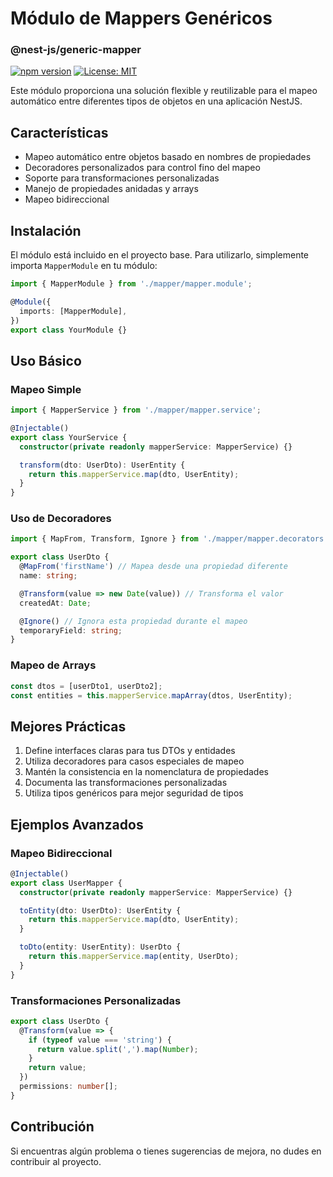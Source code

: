 # Módulo de Mappers Genéricos

### @nest-js/generic-mapper

[![npm version](https://img.shields.io/npm/v/@nest-js/generic-mapper.svg)](https://www.npmjs.com/package/@nest-js/generic-mapper)
[![License: MIT](https://img.shields.io/badge/License-MIT-yellow.svg)](https://opensource.org/licenses/MIT)

Este módulo proporciona una solución flexible y reutilizable para el mapeo automático entre diferentes tipos de objetos en una aplicación NestJS.

## Características

- Mapeo automático entre objetos basado en nombres de propiedades
- Decoradores personalizados para control fino del mapeo
- Soporte para transformaciones personalizadas
- Manejo de propiedades anidadas y arrays
- Mapeo bidireccional

## Instalación

El módulo está incluido en el proyecto base. Para utilizarlo, simplemente importa `MapperModule` en tu módulo:

```typescript
import { MapperModule } from './mapper/mapper.module';

@Module({
  imports: [MapperModule],
})
export class YourModule {}
```

## Uso Básico

### Mapeo Simple

```typescript
import { MapperService } from './mapper/mapper.service';

@Injectable()
export class YourService {
  constructor(private readonly mapperService: MapperService) {}

  transform(dto: UserDto): UserEntity {
    return this.mapperService.map(dto, UserEntity);
  }
}
```

### Uso de Decoradores

```typescript
import { MapFrom, Transform, Ignore } from './mapper/mapper.decorators';

export class UserDto {
  @MapFrom('firstName') // Mapea desde una propiedad diferente
  name: string;

  @Transform(value => new Date(value)) // Transforma el valor
  createdAt: Date;

  @Ignore() // Ignora esta propiedad durante el mapeo
  temporaryField: string;
}
```

### Mapeo de Arrays

```typescript
const dtos = [userDto1, userDto2];
const entities = this.mapperService.mapArray(dtos, UserEntity);
```

## Mejores Prácticas

1. Define interfaces claras para tus DTOs y entidades
2. Utiliza decoradores para casos especiales de mapeo
3. Mantén la consistencia en la nomenclatura de propiedades
4. Documenta las transformaciones personalizadas
5. Utiliza tipos genéricos para mejor seguridad de tipos

## Ejemplos Avanzados

### Mapeo Bidireccional

```typescript
@Injectable()
export class UserMapper {
  constructor(private readonly mapperService: MapperService) {}

  toEntity(dto: UserDto): UserEntity {
    return this.mapperService.map(dto, UserEntity);
  }

  toDto(entity: UserEntity): UserDto {
    return this.mapperService.map(entity, UserDto);
  }
}
```

### Transformaciones Personalizadas

```typescript
export class UserDto {
  @Transform(value => {
    if (typeof value === 'string') {
      return value.split(',').map(Number);
    }
    return value;
  })
  permissions: number[];
}
```

## Contribución

Si encuentras algún problema o tienes sugerencias de mejora, no dudes en contribuir al proyecto.